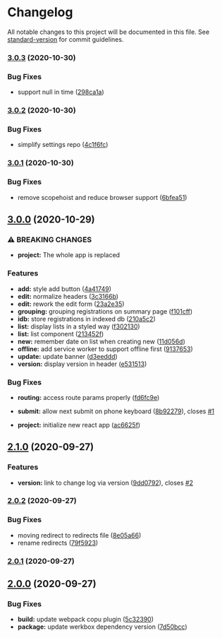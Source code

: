 # Changelog

All notable changes to this project will be documented in this file. See [standard-version](https://github.com/conventional-changelog/standard-version) for commit guidelines.

### [3.0.3](https://github.com/Gronex/timereg/compare/v3.0.2...v3.0.3) (2020-10-30)


### Bug Fixes

* support null in time ([298ca1a](https://github.com/Gronex/timereg/commit/298ca1a64b446fd160228ee95c16655ccb20b149))

### [3.0.2](https://github.com/Gronex/timereg/compare/v3.0.1...v3.0.2) (2020-10-30)


### Bug Fixes

* simplify settings repo ([4c1f6fc](https://github.com/Gronex/timereg/commit/4c1f6fc7ccd7f3cec0005253c08c4955e396de20))

### [3.0.1](https://github.com/Gronex/timereg/compare/v3.0.0...v3.0.1) (2020-10-30)


### Bug Fixes

* remove scopehoist and reduce browser support ([6bfea51](https://github.com/Gronex/timereg/commit/6bfea514f8df06d06b34ec19cec592d6ebd81be0))

## [3.0.0](https://github.com/Gronex/timereg/compare/v2.1.0...v3.0.0) (2020-10-29)


### ⚠ BREAKING CHANGES

* **project:** The whole app is replaced

### Features

* **add:** style add button ([4a41749](https://github.com/Gronex/timereg/commit/4a41749e7158580a841a69eadae323eb5f86e022))
* **edit:** normalize headers ([3c3166b](https://github.com/Gronex/timereg/commit/3c3166b2901efcc54c44c8c4045a901f8a9a5b40))
* **edit:** rework the edit form ([23a2e35](https://github.com/Gronex/timereg/commit/23a2e35829b85d42594bec13e0ccaa4da63a8494))
* **grouping:** grouping registrations on summary page ([f101cff](https://github.com/Gronex/timereg/commit/f101cff59496d5918677dc08a0aa9c5688f37df9))
* **idb:** store registrations in indexed db ([210a5c2](https://github.com/Gronex/timereg/commit/210a5c29f65f82a12706307dfa78177383527490))
* **list:** display lists in a styled way ([f302130](https://github.com/Gronex/timereg/commit/f302130fddcd669228f3417e793e5cf1028fad61))
* **list:** list component ([213452f](https://github.com/Gronex/timereg/commit/213452f999c73ce497dce81470b6b22532bac2c9))
* **new:** remember date on list when creating new ([11d056d](https://github.com/Gronex/timereg/commit/11d056d0e44519f1d8eb8a301f568ae7f028622a))
* **offline:** add service worker to support offline first ([9137653](https://github.com/Gronex/timereg/commit/91376539ab723e1a1e7ef9bd64b41f709bd60bc7))
* **update:** update banner ([d3eeddd](https://github.com/Gronex/timereg/commit/d3eeddd01de734edd154407da252cf97c93ff1bc))
* **version:** display version in header ([e531513](https://github.com/Gronex/timereg/commit/e531513f69b255590da70b29f61f551e6bc7449a))


### Bug Fixes

* **routing:** access route params properly ([fd6fc9e](https://github.com/Gronex/timereg/commit/fd6fc9e4199f3dcbe2cde2df75ac614deb9e6b78))
* **submit:** allow next submit on phone keyboard ([8b92279](https://github.com/Gronex/timereg/commit/8b92279c9adf1654d3e0f9c97d30a56ee41fc5e6)), closes [#1](https://github.com/Gronex/timereg/issues/1)


* **project:** initialize new react app ([ac6625f](https://github.com/Gronex/timereg/commit/ac6625fff903882a1398baa932bd84ca48774999))

## [2.1.0](https://github.com/Gronex/timereg/compare/v2.0.2...v2.1.0) (2020-09-27)


### Features

* **version:** link to change log via version ([9dd0792](https://github.com/Gronex/timereg/commit/9dd07927c83e1b94ee95f5e6ca9d1c538d214892)), closes [#2](https://github.com/Gronex/timereg/issues/2)

### [2.0.2](https://github.com/Gronex/timereg/compare/v2.0.1...v2.0.2) (2020-09-27)


### Bug Fixes

* moving redirect to redirects file ([8e05a66](https://github.com/Gronex/timereg/commit/8e05a66f1f0af2fe16c22a0fc076225ac05782f8))
* rename redirects ([79f5923](https://github.com/Gronex/timereg/commit/79f59233f5f57775aee79cd0951d2ce03cacc3d9))

### [2.0.1](https://github.com/Gronex/timereg/compare/v2.0.0...v2.0.1) (2020-09-27)

## [2.0.0](https://github.com/Gronex/timereg/compare/v2020.131.51020...v2.0.0) (2020-09-27)


### Bug Fixes

* **build:** update webpack copu plugin ([5c32390](https://github.com/Gronex/timereg/commit/5c32390ba0305e87e7de2957d533a3906618f9b7))
* **package:** update werkbox dependency version ([7d50bcc](https://github.com/Gronex/timereg/commit/7d50bcc24527791a78816e299e9bb5deccfb9544))
